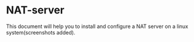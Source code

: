 # NAT-server
This document will help you to install and configure a NAT server on a linux system(screenshots added).
